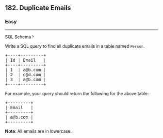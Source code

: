 <h2>182. Duplicate Emails</h2><h3>Easy</h3><hr><div class="sql-schema-wrapper__3VBi"><a class="sql-schema-link__3cEg">SQL Schema<svg viewBox="0 0 24 24" width="1em" height="1em" class="icon__3Su4"><path fill-rule="evenodd" d="M10 6L8.59 7.41 13.17 12l-4.58 4.59L10 18l6-6z"></path></svg></a></div><div><p>Write a SQL query to find all duplicate emails in a table named <code>Person</code>.</p>

<pre>+----+---------+
| Id | Email   |
+----+---------+
| 1  | a@b.com |
| 2  | c@d.com |
| 3  | a@b.com |
+----+---------+
</pre>

<p>For example, your query should return the following for the above table:</p>

<pre>+---------+
| Email   |
+---------+
| a@b.com |
+---------+
</pre>

<p><strong>Note</strong>: All emails are in lowercase.</p>
</div>